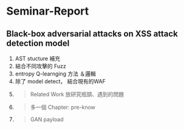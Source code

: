 # Seminar-Report
## Black-box adversarial attacks on XSS attack detection model

1. AST stucture 補充
2. 結合不同攻擊的 Fuzz
3. entropy Q-learnging 方法 ＆邏輯
4. 除了 model detect， 結合現有的WAF
5. > Related Work 放研究瓶頸、遇到的問題
6. > 多一個 Chapter: pre-know
7. > GAN payload

